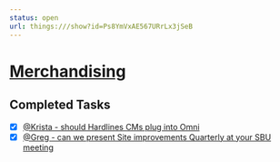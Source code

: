 ```yaml
---
status: open
url: things:///show?id=Ps8YmVxAE567URrLx3jSeB
---
```


# [Merchandising](things:///show?id=Ps8YmVxAE567URrLx3jSeB)

## Completed Tasks

- [x] [@Krista - should Hardlines CMs plug into Omni](things:///show?id=UHLGsjJRxNsMr9C4BRwDH4)
- [x] [@Greg - can we present Site improvements Quarterly at your SBU meeting](things:///show?id=ATemMuPAdatbdo8ZpQHepC)